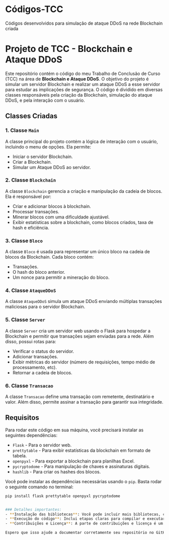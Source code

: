 # Códigos-TCC
Códigos desenvolvidos para simulação de ataque DDoS na rede Blockchain criada

# Projeto de TCC - Blockchain e Ataque DDoS

Este repositório contém o código do meu Trabalho de Conclusão de Curso (TCC) na área de **Blockchain e Ataque DDoS**. O objetivo do projeto é simular um servidor Blockchain e realizar um ataque DDoS a esse servidor para estudar as implicações de segurança. O código é dividido em diversas classes responsáveis pela criação da Blockchain, simulação do ataque DDoS, e pela interação com o usuário.

## Classes Criadas

### 1. **Classe `Main`**
   A classe principal do projeto contém a lógica de interação com o usuário, incluindo o menu de opções. Ela permite:
   - Iniciar o servidor Blockchain.
   - Criar a Blockchain.
   - Simular um Ataque DDoS ao servidor.

### 2. **Classe `Blockchain`**
   A classe `Blockchain` gerencia a criação e manipulação da cadeia de blocos. Ela é responsável por:
   - Criar e adicionar blocos à blockchain.
   - Processar transações.
   - Minerar blocos com uma dificuldade ajustável.
   - Exibir estatísticas sobre a blockchain, como blocos criados, taxa de hash e eficiência.

### 3. **Classe `Bloco`**
   A classe `Bloco` é usada para representar um único bloco na cadeia de blocos da Blockchain. Cada bloco contém:
   - Transações.
   - O hash do bloco anterior.
   - Um nonce para permitir a mineração do bloco.

### 4. **Classe `AtaqueDDoS`**
   A classe `AtaqueDDoS` simula um ataque DDoS enviando múltiplas transações maliciosas para o servidor Blockchain.

### 5. **Classe `Server`**
   A classe `Server` cria um servidor web usando o Flask para hospedar a Blockchain e permitir que transações sejam enviadas para a rede. Além disso, possui rotas para:
   - Verificar o status do servidor.
   - Adicionar transações.
   - Exibir métricas do servidor (número de requisições, tempo médio de processamento, etc).
   - Retornar a cadeia de blocos.

### 6. **Classe `Transacao`**
   A classe `Transacao` define uma transação com remetente, destinatário e valor. Além disso, permite assinar a transação para garantir sua integridade.

## Requisitos

Para rodar este código em sua máquina, você precisará instalar as seguintes dependências:

- `Flask` - Para o servidor web.
- `prettytable` - Para exibir estatísticas da blockchain em formato de tabela.
- `openpyxl` - Para exportar a blockchain para planilhas Excel.
- `pycryptodome` - Para manipulação de chaves e assinaturas digitais.
- `hashlib` - Para criar os hashes dos blocos.
  
Você pode instalar as dependências necessárias usando o `pip`. Basta rodar o seguinte comando no terminal:

```bash
pip install flask prettytable openpyxl pycryptodome


### Detalhes importantes:
- **Instalação das bibliotecas**: Você pode incluir mais bibliotecas, caso o seu projeto utilize outras.
- **Execução do código**: Inclui etapas claras para compilar e executar os scripts.
- **Contribuições e Licença**: A parte de contribuições e licença é um padrão, caso queira modificar ou adicionar mais informações específicas, fique à vontade.

Espero que isso ajude a documentar corretamente seu repositório no GitHub!
